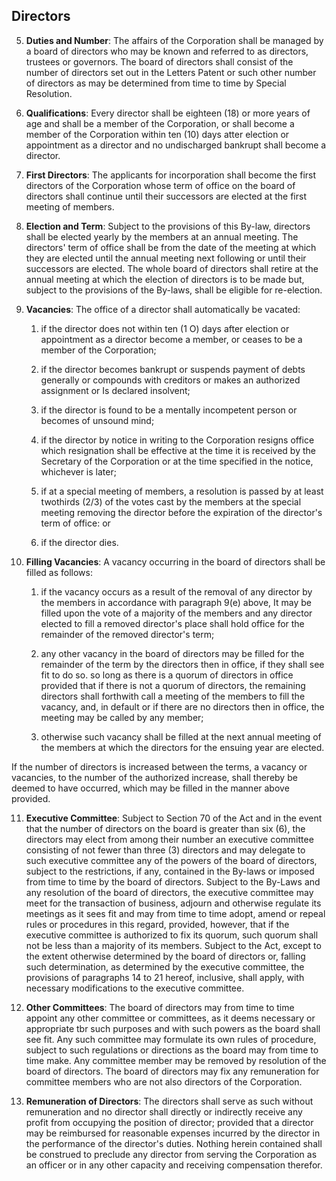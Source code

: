 ## Directors

5. **Duties and Number**: The affairs of the Corporation shall be managed by a board of directors who may be known and referred to as directors, trustees or governors. The board of directors shall consist of the number of directors set out in the Letters Patent or such other number of directors as may be determined from time to time by Special Resolution.

6. **Qualifications**: Every director shall be eighteen (18) or more years of age and shall be a member of the Corporation, or shall become a member of the Corporation within ten (10) days atter election or appointment as a director and no undischarged bankrupt shall become a director.

7. **First Directors**: The applicants for incorporation shall become the first directors of the Corporation whose term of office on the board of directors shall continue until their successors are elected at the first meeting of members.

8. **Election and Term**: Subject to the provisions of this By-law, directors shall be elected yearly by the members at an annual meeting. The directors' term of office shall be from the date of the meeting at which they are elected until the annual meeting next following or until their successors are elected. The whole board of directors shall retire at the annual meeting at which the election of directors is to be made but, subject to the provisions of the By-laws, shall be eligible for re-election.

9. **Vacancies**: The office of a director shall automatically be vacated:

	1. if the director does not within ten (1 O) days after election or appointment as a director become a member, or ceases to be a member of the Corporation;
	
	1. if the director becomes bankrupt or suspends payment of debts generally or compounds with creditors or makes an authorized assignment or Is declared insolvent;
	
	1. if the director is found to be a mentally incompetent person or becomes of unsound mind;
	
	1. if the director by notice in writing to the Corporation resigns office which resignation shall be effective at the time it is received by the Secretary of the Corporation or at the time specified in the notice, whichever is later;
	
	1. if at a special meeting of members, a resolution is passed by at least twothirds (2/3) of the votes cast by the members at the special meeting removing the director before the expiration of the director's term of office: or
	
	1. if the director dies.

10. **Filling Vacancies**: A vacancy occurring in the board of directors shall be filled as follows:

	1. if the vacancy occurs as a result of the removal of any director by the members in accordance with paragraph 9(e) above, It may be filled upon the vote of a majority of the members and any director elected to fill a removed director's place shall hold office for the remainder of the removed director's term;
	
	1. any other vacancy in the board of directors may be filled for the remainder of the term by the directors then in office, if they shall see fit to do so. so long as there is a quorum of directors in office provided that if there is not a quorum of directors, the remaining directors shall forthwith call a meeting of the members to fill the vacancy, and, in default or if there are no directors then in office, the meeting may be called by any member;
	
	1. otherwise such vacancy shall be filled at the next annual meeting of the members at which the directors for the ensuing year are elected.

If the number of directors is increased between the terms, a vacancy or vacancies, to the number of the authorized increase, shall thereby be deemed to have occurred, which may be filled in the manner above provided.
  
11. **Executive Committee**: Subject to Section 70 of the Act and in the event that the number of directors on the board is greater than six (6), the directors may elect from among their number an executive committee consisting of not fewer than three (3) directors and may delegate to such executive committee any of the powers of the board of directors, subject to the restrictions, if any, contained in the By-laws or imposed from time to time by the board of directors. Subject to the By-Laws and any resolution of the board of directors, the executive committee may meet for the transaction of business, adjourn and otherwise regulate its meetings as it sees fit and may from time to time adopt, amend or repeal rules or procedures in this regard, provided, however, that if the executive committee is authorized to fix its quorum, such quorum shall not be less than a majority of its members. Subject to the Act, except to the extent otherwise determined by the board of directors or, falling such determination, as determined by the executive committee, the provisions of paragraphs 14 to 21 hereof, inclusive, shall apply, with necessary modifications to the executive committee.

12. **Other Committees**: The board of directors may from time to time appoint any other committee or committees, as it deems necessary or appropriate tbr such purposes and with such powers as the board shall see fit. Any such committee may formulate its own rules of procedure, subject to such regulations or directions as the board may from time to time make. Any committee member may be removed by resolution of the board of directors. The board of directors may fix any remuneration for committee members who are not also directors of the Corporation.

13. **Remuneration of Directors**: The directors shall serve as such without remuneration and no director shall directly or indirectly receive any profit from occupying the position of director; provided that a director may be reimbursed for reasonable expenses incurred by the director in the performance of the director's duties. Nothing herein contained shall be construed to preclude any director from serving the Corporation as an officer or in any other capacity and receiving compensation therefor.